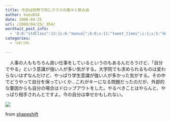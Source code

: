 ```yaml
---
title: 今日は研修で同じクラスの面々と飲み会
author: kazu634
date: 2008-04-25
url: /2008/04/25/_954/
wordtwit_post_info:
  - 'O:8:"stdClass":13:{s:6:"manual";b:0;s:11:"tweet_times";i:1;s:5:"delay";i:0;s:7:"enabled";i:1;s:10:"separation";s:2:"60";s:7:"version";s:3:"3.7";s:14:"tweet_template";b:0;s:6:"status";i:2;s:6:"result";a:0:{}s:13:"tweet_counter";i:2;s:13:"tweet_log_ids";a:1:{i:0;i:3927;}s:9:"hash_tags";a:0:{}s:8:"accounts";a:1:{i:0;s:7:"kazu634";}}'
categories:
  - つれづれ

---
```

<div class="section">
<p>
    　人事の人ももちろん良い仕事をしているというのもあるんだろうけど、「自分でやる」という意識が強い人が多い気がする。大学院でも求められるものは変わらないはずなんだけど、やっぱり学生意識が強い人が多かった気がする。その中でどうやって自分を保っていくか…これがキーになる問題だったのだが、外部的な要因からも自分の場合はドロップアウトをした。やるべきことはやらんと、やっぱり相手されんとですよ。今の自分は幸せかもしれない。
</p>
  
<p>
<center>
</center>
</p>
  
<p>
<a href="http://flickr.com/photos/shapeshift/524375203/" onclick="__gaTracker('send', 'event', 'outbound-article', 'http://flickr.com/photos/shapeshift/524375203/', '');" title="carnaval rum"><img src="http://farm1.static.flickr.com/206/524375203_fdb6265040_m.jpg" /></a>
</p>
  
<p>
    from <a href="http://flickr.com/people/shapeshift/" onclick="__gaTracker('send', 'event', 'outbound-article', 'http://flickr.com/people/shapeshift/', 'shapeshift');">shapeshift</a>
</p></p>
</div>